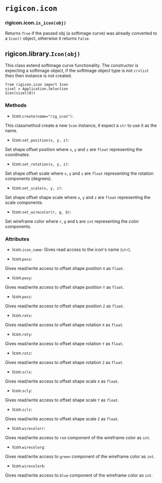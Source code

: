 `rigicon.icon`
==============
### rigicon.icon.`is_icon(obj)`
Returns `True` if the passed obj (a softimage curve) was already converted to a `Icon()` object, otherwise it returns `False`.


rigicon.library.`Icon(obj)`
---------------------------
This class extend softimage curve functionality.
The constructor is expecting a softimage object, if the softimage object type is not `crvlist` then then instance is not created.

    from rigicon.icon import Icon
    sisel = Application.Selection
    Icon(sisel(0))

### Methods
* Icon.`create(name="rig_icon")`:

This classmethod create a new `Icon` instance, it expect a `str` to use it as the name.

* Icon.`set_position(x, y, z)`:

Set shape offset position where `x`, `y` and `z` are `float` representing the coordinates.

* Icon.`set_rotation(x, y, z)`:

Set shape offset scale where `x`, `y` and `z` are `float` representing the rotation components (degrees).

* Icon.`set_scale(x, y, z)`:

Set shape offset shape scale where `x`, `y` and `z` are `float` representing the scale components.

* Icon.`set_wirecolor(r, g, b)`:

Set wireframe color where `r`, `g` and `b` are `int` representing the color components.

### Attributes
* Icon.`icon_name`:
Gives read access to the icon's name (`str`).

* Icon.`posx`:

Gives read/write access to offset shape position `X` as `float`.

* Icon.`posy`:

Gives read/write access to offset shape position `Y` as `float`.

* Icon.`posz`:

Gives read/write access to offset shape position `Z` as `float`.

* Icon.`rotx`:

Gives read/write access to offset shape rotation `X` as `float`.

* Icon.`roty`:

Gives read/write access to offset shape rotation `Y` as `float`.

* Icon.`rotz`:

Gives read/write access to offset shape rotation `Z` as `float`.

* Icon.`sclx`:

Gives read/write access to offset shape scale `X` as `float`.

* Icon.`scly`:

Gives read/write access to offset shape scale `Y` as `float`.

* Icon.`sclz`:

Gives read/write access to offset shape scale `Z` as `float`.

* Icon.`wirecolorr`:

Gives read/write access to `red` component of the wireframe color as `int`.

* Icon.`wirecolorg`:

Gives read/write access to `green` component of the wireframe color as `int`.

* Icon.`wirecolorb`:

Gives read/write access to `blue` component of the wireframe color as `int`.
